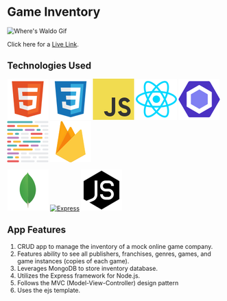 # Game Inventory

![Where's Waldo Gif](https://github.com/wise-guru/inventory-app/blob/main/public/images/inventory.gif)

Click here for a [Live Link](https://inventory-app-ls92.onrender.com/catalog).

## Technologies Used

[![HTML5](https://github.com/wise-guru/portfolio/blob/main/src/assets/skills/html.svg)](https://en.wikipedia.org/wiki/HTML) [![CSS3](https://github.com/wise-guru/portfolio/blob/main/src/assets/skills/css.svg)](https://en.wikipedia.org/wiki/CSS) [![Javascript](https://github.com/wise-guru/portfolio/blob/main/src/assets/skills/javascript.svg)](https://en.wikipedia.org/wiki/JavaScript) [![ReactJS](https://github.com/wise-guru/portfolio/blob/main/src/assets/skills/react.svg)](<https://en.wikipedia.org/wiki/React_(JavaScript_library)>) [![ESLint](https://github.com/wise-guru/portfolio/blob/main/src/assets/skills/eslint.svg)](https://en.wikipedia.org/wiki/ESLint) [![Prettier](https://github.com/wise-guru/portfolio/blob/main/src/assets/skills/prettier.svg)](https://prettier.io/) [![Firebase](https://github.com/wise-guru/portfolio/blob/main/src/assets/skills/firebase.svg)](https://firebase.google.com/)

[![MongoDB](https://github.com/wise-guru/portfolio/blob/main/src/assets/skills/mongoDB.svg)](https://en.wikipedia.org/wiki/MongoDB)
[![Express](https://github.com/wise-guru/portfolio/blob/main/src/assets/skills/express.png)](https://expressjs.com/)
[![Node.js](https://github.com/wise-guru/portfolio/blob/main/src/assets/skills/nodejs.svg)](https://en.wikipedia.org/wiki/Node.js)

## App Features

1. CRUD app to manage the inventory of a mock online game company.
2. Features ability to see all publishers, franchises, genres, games, and game instances (copies of each game).
3. Leverages MongoDB to store inventory database.
4. Utilizes the Express framework for Node.js.
5. Follows the MVC (Model-View-Controller) design pattern
6. Uses the ejs template.
